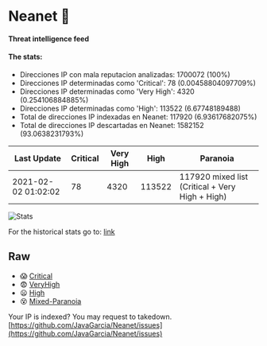# Neanet :hocho:
#### Threat intelligence feed
#### The stats:

- Direcciones IP con mala reputacion analizadas: 1700072 (100%)
- Direcciones IP determinadas como 'Critical':  78 (0.00458804097709%)
- Direcciones IP determinadas como 'Very High':  4320 (0.254106884885%)
- Direcciones IP determinadas como 'High':  113522 (6.67748189488)
- Total de direcciones IP indexadas en Neanet:  117920 (6.93617682075%)
- Total de direcciones IP descartadas en Neanet:  1582152 (93.0638231793%)

| Last Update | Critical | Very High | High | Paranoia |
| --- | --- | --- | --- | --- |
| 2021-02-02 01:02:02 | 78 | 4320 | 113522 | 117920 mixed list (Critical + Very High + High)|

![Stats](https://docs.google.com/spreadsheets/d/e/2PACX-1vSnaNMIXVabIpDJjufMlzH7poXnshF3mgd8Is1g9ytUEzVsP5my4Trn8f-xkoLLQ38xpL3HtmUexLo6/pubchart?oid=501124687&format=image)

For the historical stats go to: [link](/stats.csv)
## Raw
- :scream: [Critical](https://raw.githubusercontent.com/JavaGarcia/Neanet/master/blacklists/neanet_critical.txt)
- :fearful: [VeryHigh](https://raw.githubusercontent.com/JavaGarcia/Neanet/master/blacklists/neanet_veryHigh.txtt)
- :frowning: [High](https://raw.githubusercontent.com/JavaGarcia/Neanet/master/blacklists/neanet_high.txt)
- :dizzy_face: [Mixed-Paranoia](https://raw.githubusercontent.com/JavaGarcia/Neanet/master/blacklists/neanet_all.txt)


Your IP is indexed? You may request to takedown. [https://github.com/JavaGarcia/Neanet/issues](https://github.com/JavaGarcia/Neanet/issues)























































































































































































































































































































































































































































































































































































































































































































































































































































































































































































































































































































































































































































































































































































































































































































































































































































































































































































































































































































































































































































































































































































































































































































































































































































































































































































































































































































































































































































































































































































































































































































































































































































































































































































































































































































































































































































































































































































































































































































































































































































